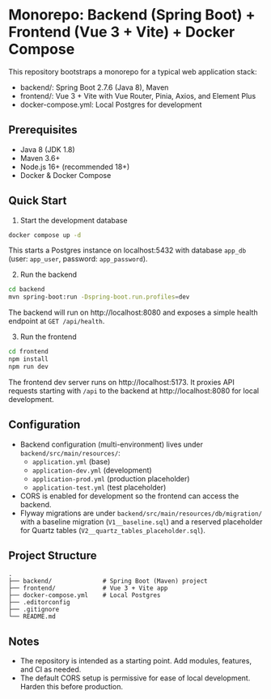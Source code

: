 # Monorepo: Backend (Spring Boot) + Frontend (Vue 3 + Vite) + Docker Compose

This repository bootstraps a monorepo for a typical web application stack:

- backend/: Spring Boot 2.7.6 (Java 8), Maven
- frontend/: Vue 3 + Vite with Vue Router, Pinia, Axios, and Element Plus
- docker-compose.yml: Local Postgres for development

## Prerequisites

- Java 8 (JDK 1.8)
- Maven 3.6+
- Node.js 16+ (recommended 18+)
- Docker & Docker Compose

## Quick Start

1) Start the development database

```bash
docker compose up -d
```

This starts a Postgres instance on localhost:5432 with database `app_db` (user: `app_user`, password: `app_password`).

2) Run the backend

```bash
cd backend
mvn spring-boot:run -Dspring-boot.run.profiles=dev
```

The backend will run on http://localhost:8080 and exposes a simple health endpoint at `GET /api/health`.

3) Run the frontend

```bash
cd frontend
npm install
npm run dev
```

The frontend dev server runs on http://localhost:5173. It proxies API requests starting with `/api` to the backend at http://localhost:8080 for local development.

## Configuration

- Backend configuration (multi-environment) lives under `backend/src/main/resources/`:
  - `application.yml` (base)
  - `application-dev.yml` (development)
  - `application-prod.yml` (production placeholder)
  - `application-test.yml` (test placeholder)
- CORS is enabled for development so the frontend can access the backend.
- Flyway migrations are under `backend/src/main/resources/db/migration/` with a baseline migration (`V1__baseline.sql`) and a reserved placeholder for Quartz tables (`V2__quartz_tables_placeholder.sql`).

## Project Structure

```
.
├── backend/              # Spring Boot (Maven) project
├── frontend/             # Vue 3 + Vite app
├── docker-compose.yml    # Local Postgres
├── .editorconfig
├── .gitignore
└── README.md
```

## Notes

- The repository is intended as a starting point. Add modules, features, and CI as needed.
- The default CORS setup is permissive for ease of local development. Harden this before production.

